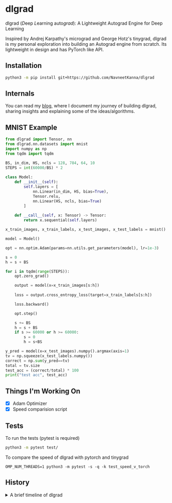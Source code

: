 # dlgrad

dlgrad (*D*eep *L*earning auto*grad*): A Lightweight Autograd Engine for Deep Learning

Inspired by Andrej Karpathy's micrograd and George Hotz's tinygrad, dlgrad is my personal exploration into building an Autograd engine from scratch. Its lightweight in design and has PyTorch like API.

## Installation

```bash
python3 -m pip install git+https://github.com/NavneetKanna/dlgrad
```

## Internals

You can read my [blog](https://navneetkanna.github.io/blog/2024/02/22/dlgrad-Behind-the-scenes.html), where I document my journey of building dlgrad, sharing insights and explaining some of the ideas/algorithms.

## MNIST Example

```python
from dlgrad import Tensor, nn
from dlgrad.nn.datasets import mnist
import numpy as np
from tqdm import tqdm

BS, in_dim, HS, ncls = 128, 784, 64, 10
STEPS = int(60000/BS) * 2
    
class Model:
    def __init__(self):
        self.layers = [
            nn.Linear(in_dim, HS, bias=True),
            Tensor.relu,
            nn.Linear(HS, ncls, bias=True)
        ]
    
    def __call__(self, x: Tensor) -> Tensor: 
        return x.sequential(self.layers)

x_train_images, x_train_labels, x_test_images, x_test_labels = mnist()

model = Model()

opt = nn.optim.Adam(params=nn.utils.get_parameters(model), lr=1e-3)

s = 0
h = s + BS

for i in tqdm(range(STEPS)):
    opt.zero_grad()

    output = model(x=x_train_images[s:h])
  
    loss = output.cross_entropy_loss(target=x_train_labels[s:h])

    loss.backward()

    opt.step()

    s += BS
    h = s + BS
    if s >= 60000 or h >= 60000:
        s = 0
        h = s+BS

y_pred = model(x=x_test_images).numpy().argmax(axis=1)
tv = np.squeeze(x_test_labels.numpy())
correct = np.sum(y_pred==tv)
total = tv.size
test_acc = (correct/total) * 100
print("test acc", test_acc)
```

## Things I'm Working On
- [x] Adam Optimizer
- [x] Speed comparision script
 
## Tests

To run the tests (pytest is required)

```bash
python3 -m pytest test/
```

To compare the speed of dlgrad with pytorch and tinygrad
```python3
OMP_NUM_THREADS=1 python3 -m pytest -s -q -k test_speed_v_torch
```

##  History

<details>

<summary> A brief timeline of dlgrad </summary>

- I started this project in 2022 with the intention of learning the fundamentals of deep learning. The initial version worked perfectly fine but was just a numpy wrapper.
- In early 2024, I revisted the project and realised that I didnt learn or do much since most of the heavy lifting was done by numpy and this bothered me.
- Hence, I began to rewrite dlgrad, well, in a stupid way. 
- Since, I didnt want to rely on numpy at all, I needed some way of creating the tensors. My genius idea was, let me write C code in python, compile them as a shared file (using subprocess) and load them into python. Suprisingly it worked. The rational was, I wanted *dlgrad* to be a simple pip install, and didnt want to deal with compiling C code.
- However, it was becoming really difficult to manage tensors in C and using them in python. Things were only getting complicated as I sarted to add new ops, losses, etc. And I spent around 8 months doing this. Yea 8 months !!!.
-  At this point I became frustated at myself, saddend by the fact that I am not able to do this.
- Then I was looking at [llm.c](https://github.com/karpathy/llm.c), and I wondered, why am I complicating things. All this complexity was arising from the fact that I didnt want to compile C code when installing. But, by doing that, I will drasctically improve performance, increase speed and reduce complexity. 
- I am not worried about the time since, as Andrej Karpathy mentions in the Lex podcast, these are just scar tissues. I have learnt from the mistake and hopefully will not repeat it in the future :). Hence, the lesson learnt here is that,      
    - **Don't complicate things**
    - **Before starting out on a project, layout a plan, figure out how you are going to do things beforehand, so that in the future, after putting so much effort on something, it should not come to a hault, because, you didnt think it through enough**.
</details>